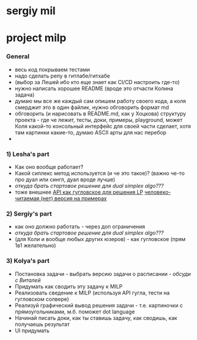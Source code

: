 # sergiy mil
# project milp


### General

- весь код покрываем тестами
- надо сделать репу в гитлабе/гитхабе
- (выбор за Лешей ибо кто еще знает как CI/CD настроить где-то) 
- нужно написать хорошее README (вроде это отчасти Колина задача)
- думаю мы все же каждый сам опишем работу своего кода, а коля смерджит это в один файлик, нужно обговорить формат md
- обговорить (и нарисовать в README.md, как у Хоцкова) структуру проекта - где че лежит, тесты, доки, примеры, playground, может Коля какой-то консольный интерфейс для своей части сделает, хотя там картинки какие-то, думаю ASCII арты для нас перебор
- 

### 1) Lesha's part

- Как оно вообще работает?
- Какой сиплекс метод используется (и че это такое)? (важно че-то про дуал или сингл, дуал вроде лучше)
- _откуда брать стартовое решение для dual simplex algo???_
- тоже внешнее [API как гугловское для решения LP](https://developers.google.com/optimization/mip/mip_var_array?hl=en)
[человеко-читаемая (нет) версия на примерах](https://colab.research.google.com/github/google/or-tools/blob/stable/examples/notebook/linear_solver/linear_programming_example.ipynb?hl=ru)

### 2) Sergiy's part


- как оно должно работать - через доп ограничения
- _откуда брать стартовое решение для dual simplex algo???_
- (для Коли и вообще любых других юзеров) - как гугловское (прям 1в1 желательно)

### 3) Kolya's part

- Постановка задачи - выбрать версию задачи о расписании - _обсуди с Виталей_  
- Придумать как сводить эту задачу к MILP
- Реализовать сведение к MILP (используя API гугла, тести на гугловском солвере)
- Реализуй графический вывод решения задачи - т.е. картиночки с прямоугольниками, м.б. поможет dot language
- Начинай писать доки, как ты ставишь задачу, как сводишь, как получаешь результат
- UI придумать